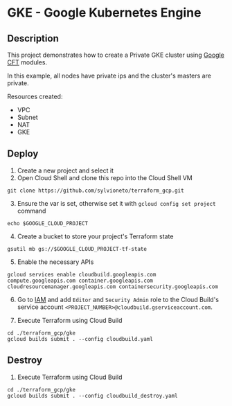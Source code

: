 # GKE - Google Kubernetes Engine

## Description

This project demonstrates how to create a Private GKE cluster using [Google CFT](https://github.com/GoogleCloudPlatform/cloud-foundation-toolkit/blob/master/docs/terraform.md) modules.

In this example, all nodes have private ips and the cluster's masters are private.

Resources created:
- VPC
- Subnet
- NAT
- GKE

## Deploy

1. Create a new project and select it
2. Open Cloud Shell and clone this repo into the Cloud Shell VM
```
git clone https://github.com/sylvioneto/terraform_gcp.git
```
3. Ensure the var is set, otherwise set it with `gcloud config set project` command
```
echo $GOOGLE_CLOUD_PROJECT
```

4. Create a bucket to store your project's Terraform state
```
gsutil mb gs://$GOOGLE_CLOUD_PROJECT-tf-state
```

5. Enable the necessary APIs
```
gcloud services enable cloudbuild.googleapis.com compute.googleapis.com container.googleapis.com cloudresourcemanager.googleapis.com containersecurity.googleapis.com
```

6. Go to [IAM](https://console.cloud.google.com/iam-admin/iam) and add `Editor` and `Security Admin` role to the Cloud Build's service account `<PROJECT_NUMBER>@cloudbuild.gserviceaccount.com`.

7. Execute Terraform using Cloud Build
```
cd ./terraform_gcp/gke
gcloud builds submit . --config cloudbuild.yaml
```

## Destroy
1. Execute Terraform using Cloud Build
```
cd ./terraform_gcp/gke
gcloud builds submit . --config cloudbuild_destroy.yaml
```
